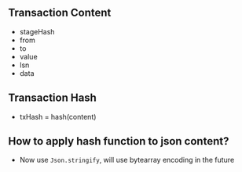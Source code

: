 ## Transaction Content
- stageHash
- from
- to
- value
- lsn
- data

## Transaction Hash
- txHash = hash(content)


## How to apply hash function to json content?
  - Now use `Json.stringify`, will use bytearray encoding in the future
